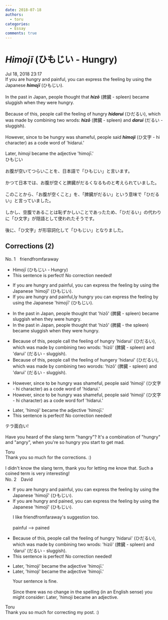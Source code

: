 ```yaml
---
date: 2018-07-18
authors:
  - toru
categories:
  - Essay
comments: true
---
```


# <strong><em>Himojī</strong></em> (ひもじい - Hungry)
<div class="date">Jul 18, 2018 23:17</div>
<div id="post"><div id="body_show_ori">
If you are hungry and painful, you can express the feeling by using the Japanese <strong><em>himojī</em></strong> (ひもじい).<br/><br/>In the past in Japan, people thought that <strong><em>hizō</em></strong> (脾臓 - spleen) became sluggish when they were hungry.<br/><br/>Because of this, people call the feeling of hungry <strong><em>hidarui</em></strong> (ひだるい), which was made by combining two wrods: <strong><em>hizō</em></strong> (脾臓 - spleen) and <strong><em>darui</em></strong> (だるい - sluggish).<br/><br/>However, since to be hungry was shameful, people said <strong><em>himoji</em></strong> (ひ文字 - hi character) as a code word of 'hidarui.'<br/><br/>Later, <em>himoji</em> became the adjective 'himojī.'
</div></div>

<!-- more -->

<div id="post_ja"><div id="body_show_mo">
ひもじい<br/><br/>お腹が空いてつらいことを、日本語で「ひもじい」と言います。<br/><br/>かつて日本では、お腹が空くと脾臓がだるくなるものと考えられていました。<br/><br/>このことから、「お腹が空くこと」を、「脾臓がだるい」という意味で「ひだるい」と言っていました。<br/><br/>しかし、空腹であることは恥ずかしいことであったため、「ひだるい」の代わりに「ひ文字」が隠語として使われたそうです。<br/><br/>後に、「ひ文字」が形容詞化して「ひもじい」となりました。
</div></div>

## Corrections (2)
<div id="block"><div class="first_name"> No. 1　<span class="just_name">friendfromfaraway</span></div><div id="block2">
<ul class="correction_field">
<li class="incorrect">Himojī (ひもじい - Hungry)</li>
<li class="corrected perfect">This sentence is perfect! No correction needed!</li>
</ul>
<ul class="correction_field">
<li class="incorrect">If you are hungry and painful, you can express the feeling by using the Japanese 'himojī' (ひもじい).</li>
<li class="corrected correct">
If you are <span class="f_gray"><span class="sline">hungry and </span></span>painful<span class="f_gray"><span class="sline">,</span></span><span class="f_red">ly</span> <span class="f_red">hungr</span>y<span class="f_red"> y</span>ou can express the feeling by using the Japanese 'himojī' (ひもじい).
</li>
</ul>
<ul class="correction_field">
<li class="incorrect">In the past in Japan, people thought that 'hizō' (脾臓 - spleen) became sluggish when they were hungry.</li>
<li class="corrected correct">
In the past in Japan, people thought that 'hizō' (脾臓 - <span class="f_red">the </span>spleen) became sluggish when they were hungry.
</li>
</ul>
<ul class="correction_field">
<li class="incorrect">Because of this, people call the feeling of hungry 'hidarui' (ひだるい), which was made by combining two wrods: 'hizō' (脾臓 - spleen) and 'darui' (だるい - sluggish).</li>
<li class="corrected correct">
Because of this, people call the feeling of hung<span class="f_red">e</span>r<span class="f_gray"><span class="sline">y</span></span> 'hidarui' (ひだるい), which was made by combining two w<span class="f_red">o</span>r<span class="f_gray"><span class="sline">o</span></span>ds: 'hizō' (脾臓 - spleen) and 'darui' (だるい - sluggish).
</li>
</ul>
<ul class="correction_field">
<li class="incorrect">However, since to be hungry was shameful, people said 'himoji' (ひ文字 - hi character) as a code word of 'hidarui.'</li>
<li class="corrected correct">
However, since to be hungry was shameful, people said 'himoji' (ひ文字 - hi character) as a code word <span class="f_red">f</span>o<span class="f_red">r</span><span class="f_gray"><span class="sline">f</span></span> 'hidarui.'
</li>
</ul>
<ul class="correction_field">
<li class="incorrect">Later, 'himoji' became the adjective 'himojī.'</li>
<li class="corrected perfect">This sentence is perfect! No correction needed!</li>
</ul>
<p class="comment_small">
 テラ面白い!
 <br/>
 <br/>
 Have you heard of the slang term "hangry"? It's a combination of "hungry" and "angry", when you're so hungry you start to get mad.
</p>

</div><div class="name"><span class="just_name">Toru</span><br>
Thank you so much for the corrections. :)<br/><br/>I didn't know the slang term, thank you for letting me know that. Such a coined term is very interesting!
</div>
</div>
<div id="block"><div class="first_name"> No. 2　<span class="just_name">David</span></div><div id="block2">
<ul class="correction_field">
<li class="incorrect">If you are hungry and painful, you can express the feeling by using the Japanese 'himojī' (ひもじい).</li>
<li class="corrected correct">
If you are hungry and pained, you can express the feeling by using the Japanese 'himojī' (ひもじい).
<p class="correction_comment">I like friendfromfaraway's suggestion too. <br/><br/>painful --&gt; pained</p>
</li>
</ul>
<ul class="correction_field">
<li class="incorrect">Because of this, people call the feeling of hungry 'hidarui' (ひだるい), which was made by combining two wrods: 'hizō' (脾臓 - spleen) and 'darui' (だるい - sluggish).</li>
<li class="corrected perfect">This sentence is perfect! No correction needed!</li>
</ul>
<ul class="correction_field">
<li class="incorrect">Later, 'himoji' became the adjective 'himojī.'</li>
<li class="corrected correct">
Later, 'himoji' became the adjective 'himojī.'
<p class="correction_comment">Your sentence is fine.<br/><br/>Since there was no change in the spelling (in an English sense) you might consider: Later, 'himoji became an adjective.</p>
</li>
</ul>
</div><div class="name"><span class="just_name">Toru</span><br>
Thank you so much for correcting my post. :)
</div>
</div>
